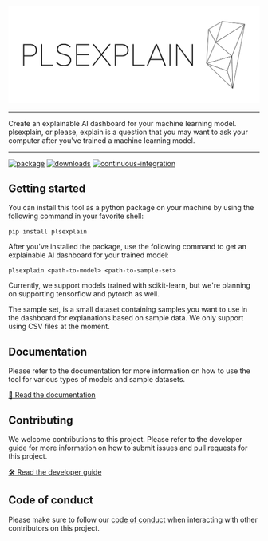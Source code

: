 ![plsexplain logo](assets/logo_transparent_background.png)

---

Create an explainable AI dashboard for your machine learning model. plsexplain,
or please, explain is a question that you may want to ask your computer after
you've trained a machine learning model.

---

[![package](https://badge.fury.io/py/plsexplain.svg)](https://pypi.org/project/plsexplain/)
[![downloads](https://img.shields.io/pypi/dm/plsexplain.svg)](https://pypi.org/project/plsexplain/)
[![continuous-integration](https://github.com/wmeints/plsexplain/actions/workflows/ci.yml/badge.svg)](https://github.com/wmeints/plsexplain/actions/workflows/ci.yml)

## Getting started

You can install this tool as a python package on your machine by using the
following command in your favorite shell:

```shell
pip install plsexplain
```

After you've installed the package, use the following command to get an
explainable AI dashboard for your trained model:

```shell
plsexplain <path-to-model> <path-to-sample-set>
```

Currently, we support models trained with scikit-learn, but we're planning on
supporting tensorflow and pytorch as well.

The sample set, is a small dataset containing samples you want to use in the
dashboard for explanations based on sample data. We only support using
CSV files at the moment.

## Documentation

Please refer to the documentation for more information on how to use the tool
for various types of models and sample datasets.

[📖 Read the documentation][DOCUMENTATION]

## Contributing

We welcome contributions to this project. Please refer to the
developer guide for more information on how to submit
issues and pull requests for this project.

[🛠 Read the developer guide][CONTRIBUTOR_GUIDE]

## Code of conduct

Please make sure to follow our [code of conduct][CODE_OF_CONDUCT] when
interacting with other contributors on this project.

[CODE_OF_CONDUCT]: CODE_OF_CONDUCT.md
[CONTRIBUTOR_GUIDE]: https://wmeints.github.io/plsexplain/contributing/index.html
[DOCUMENTATION]: https://wmeints.github.io/plsexplain